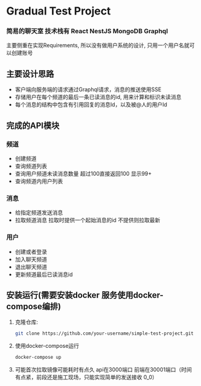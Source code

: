 # Gradual Test Project

### 简易的聊天室 技术栈有 React NestJS MongoDB Graphql

主要侧重在实现Requirements, 所以没有做用户系统的设计, 只用一个用户名就可以创建账号

## 主要设计思路
- 客户端向服务端的请求通过Graphql请求，消息的推送使用SSE
- 存储用户在每个频道的最后一条已读消息的id, 用来计算和标识未读消息
- 每个消息的结构中包含有引用回复的消息Id，以及被@人的用户Id

## 完成的API模块

### 频道
- 创建频道
- 查询频道列表
- 查询用户频道未读消息数量 超过100直接返回100 显示99+
- 查询频道内用户列表

### 消息
- 给指定频道发送消息
- 拉取频道消息 拉取时提供一个起始消息的id 不提供则拉取最新 


### 用户
- 创建或者登录
- 加入聊天频道
- 退出聊天频道
- 更新频道最后已读消息id


## 安装运行(需要安装docker 服务使用docker-compose编排)

1. 克隆仓库:

   ```bash
   git clone https://github.com/your-username/simple-test-project.git

2. 使用docker-compose运行

   ```bash
   docker-compose up

3. 可能首次拉取镜像可能耗时有点久
   api在3000端口
   前端在30001端口（时间有点紧，前段还是施工现场，只能实现简单的发送接收 0_0）